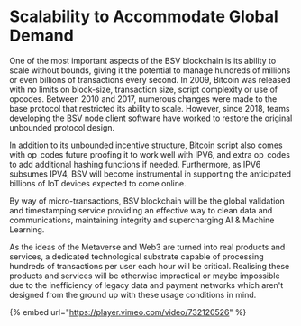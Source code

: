 # Scalability to Accommodate Global Demand

One of the most important aspects of the BSV blockchain is its ability to scale without bounds, giving it the potential to manage hundreds of millions or even billions of transactions every second. In 2009, Bitcoin was released with no limits on block-size, transaction size, script complexity or use of opcodes. Between 2010 and 2017, numerous changes were made to the base protocol that restricted its ability to scale. However, since 2018, teams developing the BSV node client software have worked to restore the original unbounded protocol design.

In addition to its unbounded incentive structure, Bitcoin script also comes with op\_codes future proofing it to work well with IPV6, and extra op\_codes to add additional hashing functions if needed. Furthermore, as IPV6 subsumes IPV4, BSV will become instrumental in supporting the anticipated billions of IoT devices expected to come online.

By way of micro-transactions, BSV blockchain will be the global validation and timestamping service providing an effective way to clean data and communications, maintaining integrity and supercharging AI & Machine Learning.

As the ideas of the Metaverse and Web3 are turned into real products and services, a dedicated technological substrate capable of processing hundreds of transactions per user each hour will be critical. Realising these products and services will be otherwise impractical or maybe impossible due to the inefficiency of legacy data and payment networks which aren't designed from the ground up with these usage conditions in mind.

{% embed url="https://player.vimeo.com/video/732120526" %}



